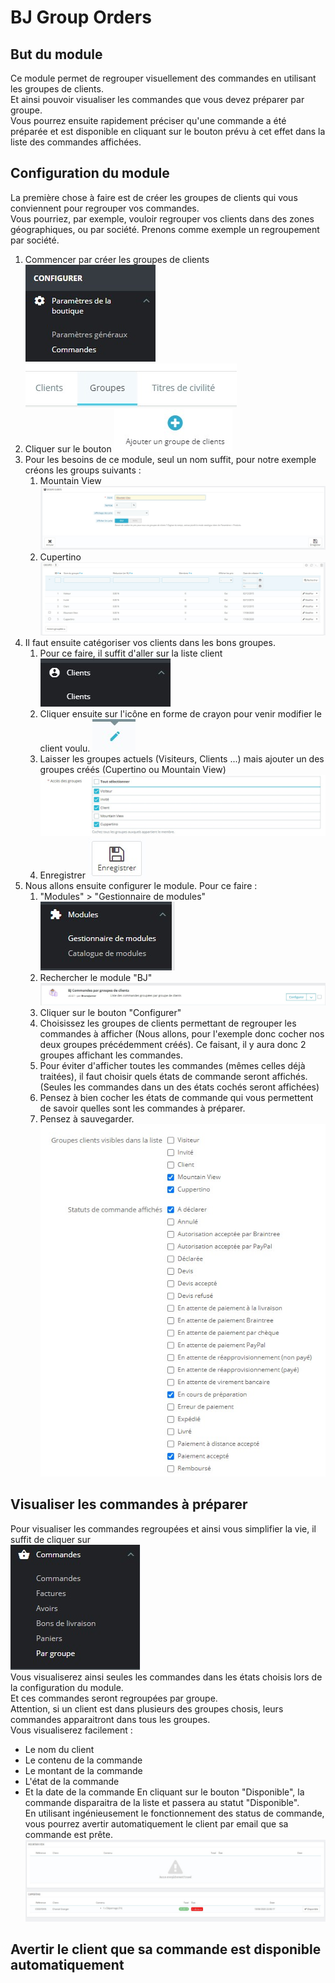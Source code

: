 # BJ Group Orders
## But du module
Ce module permet de regrouper visuellement des commandes en utilisant les groupes de clients.  
Et ainsi pouvoir visualiser les commandes que vous devez préparer par groupe.  
Vous pourrez ensuite rapidement préciser qu'une commande a été préparée et est disponible en cliquant sur le bouton prévu à cet effet dans la liste des commandes affichées.
## Configuration du module
La première chose à faire est de créer les groupes de clients qui vous conviennent pour regrouper vos commandes.  
Vous pourriez, par exemple, vouloir regrouper vos clients dans des zones géographiques, ou par société.
Prenons comme exemple un regroupement par société.
 1. Commencer par créer les groupes de clients
 !["Paramètres de la boutique" > "Clients"](https://github.com/BrunoJunior/bjgrouporders/blob/master/documentation/menu_1.jpg?raw=true)  
 ![Onglet "Groupes"](https://github.com/BrunoJunior/bjgrouporders/blob/master/documentation/menu_2.jpg?raw=true)
 2. Cliquer sur le bouton
 !["Ajouter un groupe de clients"](https://github.com/BrunoJunior/bjgrouporders/blob/master/documentation/add_client.jpg?raw=true)
 3. Pour les besoins de ce module, seul un nom suffit, pour notre exemple créons les groups suivants :
    1. Mountain View  
    ![Mountain View](https://github.com/BrunoJunior/bjgrouporders/blob/master/documentation/new_group.jpg?raw=true)
    2. Cupertino  
 ![Liste de groupes](https://github.com/BrunoJunior/bjgrouporders/blob/master/documentation/group_list.jpg?raw=true)
 4. Il faut ensuite catégoriser vos clients dans les bons groupes. 
    1. Pour ce faire, il suffit d'aller sur la liste client  
    !["Clients" > "Clients"](https://github.com/BrunoJunior/bjgrouporders/blob/master/documentation/menu_3.jpg?raw=true)
    2. Cliquer ensuite sur l'icône en forme de crayon pour venir modifier le client voulu.
    ![Modifier client](https://github.com/BrunoJunior/bjgrouporders/blob/master/documentation/update.jpg?raw=true)
    3. Laisser les groupes actuels (Visiteurs, Clients ...) mais ajouter un des groupes créés (Cupertino ou Mountain View)  
    ![Groupes client](https://github.com/BrunoJunior/bjgrouporders/blob/master/documentation/groupq.jpg?raw=true)
    4. Enregistrer ![Bouton](https://github.com/BrunoJunior/bjgrouporders/blob/master/documentation/save.jpg?raw=true)
 5. Nous allons ensuite configurer le module. Pour ce faire :
    1. "Modules" > "Gestionnaire de modules"  
    ![Accès](https://github.com/BrunoJunior/bjgrouporders/blob/master/documentation/menu_4.jpg?raw=true)
    2. Rechercher le module "BJ"  
    ![Module](https://github.com/BrunoJunior/bjgrouporders/blob/master/documentation/module.jpg?raw=true)
    3. Cliquer sur le bouton "Configurer"
    4. Choisissez les groupes de clients permettant de regrouper les commandes à afficher (Nous allons, pour l'exemple donc cocher nos deux groupes précédemment créés).
    Ce faisant, il y aura donc 2 groupes affichant les commandes.
    5. Pour éviter d'afficher toutes les commandes (mêmes celles déjà traitées), il faut choisir quels états de commande seront affichés.
    (Seules les commandes dans un des états cochés seront affichées)
    6. Pensez à bien cocher les états de commande qui vous permettent de savoir quelles sont les commandes à préparer.
    7. Pensez à sauvegarder.  
    ![Config](https://github.com/BrunoJunior/bjgrouporders/blob/master/documentation/config.jpg?raw=true)
## Visualiser les commandes à préparer
Pour visualiser les commandes regroupées et ainsi vous simplifier la vie, il suffit de cliquer sur  
!["Commandes" > "Par groupes"](https://github.com/BrunoJunior/bjgrouporders/blob/master/documentation/menu_5.jpg?raw=true)  
Vous visualiserez ainsi seules les commandes dans les états choisis lors de la configuration du module.  
Et ces commandes seront regroupées par groupe.  
Attention, si un client est dans plusieurs des groupes chosis, leurs commandes apparaitront dans tous les groupes.  
Vous visualiserez facilement :
 * Le nom du client
 * Le contenu de la commande
 * Le montant de la commande
 * L'état de la commande
 * Et la date de la commande
En cliquant sur le bouton "Disponible", la commande disparaitra de la liste et passera au statut "Disponible".  
En utilisant ingénieusement le fonctionnement des status de commande, vous pourrez avertir automatiquement le client par email que sa commande est prête.  
![Liste commandes groupées](https://github.com/BrunoJunior/bjgrouporders/blob/master/documentation/commandes_groupees.jpg?raw=true)
## Avertir le client que sa commande est disponible automatiquement
